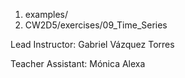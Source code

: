 1. examples/
2. CW2D5/exercises/09_Time_Series

Lead Instructor: Gabriel Vázquez Torres

Teacher Assistant: Mónica Alexa
